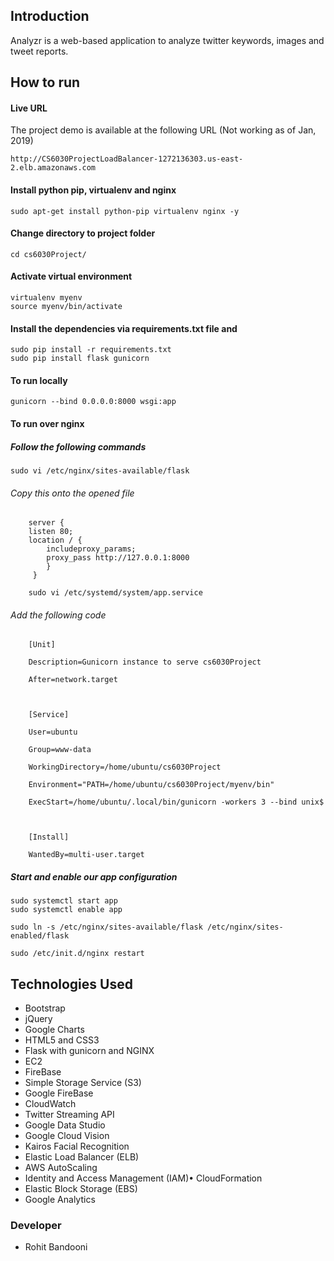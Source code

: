 ## Introduction
Analyzr is a web-based application to analyze twitter keywords, images and tweet reports.

## How to run

#### Live URL
The project demo is available at the following URL (Not working as of Jan, 2019)

    http://CS6030ProjectLoadBalancer-1272136303.us-east-2.elb.amazonaws.com

 #### Install python pip, virtualenv and nginx

    sudo apt-get install python-pip virtualenv nginx -y
    
  #### Change directory to project folder 
  

    cd cs6030Project/   

 
#### Activate virtual environment

    virtualenv myenv
    source myenv/bin/activate


#### Install the dependencies via requirements.txt file and 

    sudo pip install -r requirements.txt
    sudo pip install flask gunicorn

#### To run locally

    gunicorn --bind 0.0.0.0:8000 wsgi:app

#### To run over nginx

##### Follow the following commands
 

    sudo vi /etc/nginx/sites-available/flask

###### Copy this onto the opened file
```
    server {
    listen 80;
    location / {
	    includeproxy_params;
	    proxy_pass http://127.0.0.1:8000
	    }
	 }
```
```
    sudo vi /etc/systemd/system/app.service
```
###### Add the following code
```
    [Unit]
    
    Description=Gunicorn instance to serve cs6030Project
    
    After=network.target
    
      
    
    [Service]
    
    User=ubuntu
    
    Group=www-data
    
    WorkingDirectory=/home/ubuntu/cs6030Project
    
    Environment="PATH=/home/ubuntu/cs6030Project/myenv/bin"
    
    ExecStart=/home/ubuntu/.local/bin/gunicorn -workers 3 --bind unix$
    
      
    
    [Install]
    
    WantedBy=multi-user.target
```
   
   ##### Start and enable our app configuration
   
    sudo systemctl start app
    sudo systemctl enable app

    sudo ln -s /etc/nginx/sites-available/flask /etc/nginx/sites-enabled/flask

    sudo /etc/init.d/nginx restart
    

## Technologies Used

- Bootstrap  
- jQuery  
- Google Charts  
- HTML5 and CSS3
- Flask with gunicorn and NGINX
- EC2
- FireBase
- Simple Storage Service (S3)
- Google FireBase   
- CloudWatch
- Twitter Streaming API
- Google Data Studio  
- Google Cloud Vision
- Kairos Facial Recognition  
- Elastic Load Balancer (ELB)  
- AWS AutoScaling  
- Identity and Access Management (IAM)• CloudFormation  
- Elastic Block Storage (EBS)  
- Google Analytics

### Developer

- Rohit Bandooni
